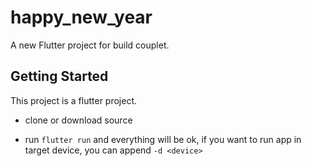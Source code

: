 # happy_new_year

A new Flutter project for build couplet.

## Getting Started

This project is a flutter project.

- clone or download source

- run `flutter run` and everything will be ok, if you want to run app in target device,
you can append `-d <device>`
